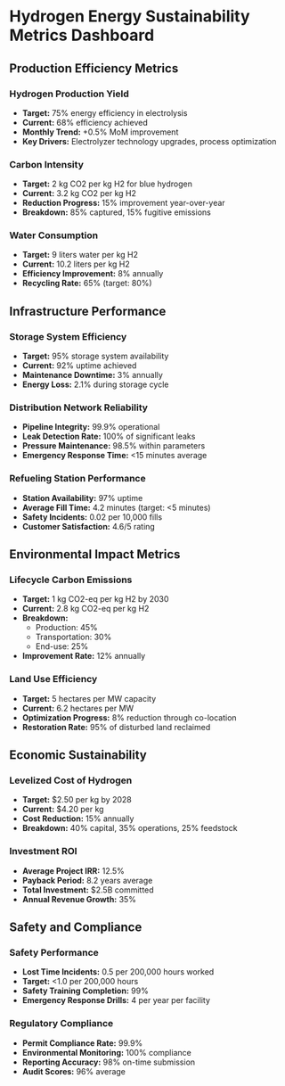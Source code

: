 # Hydrogen Energy Sustainability Metrics Dashboard

## Production Efficiency Metrics

### Hydrogen Production Yield
- **Target:** 75% energy efficiency in electrolysis
- **Current:** 68% efficiency achieved
- **Monthly Trend:** +0.5% MoM improvement
- **Key Drivers:** Electrolyzer technology upgrades, process optimization

### Carbon Intensity
- **Target:** 2 kg CO2 per kg H2 for blue hydrogen
- **Current:** 3.2 kg CO2 per kg H2
- **Reduction Progress:** 15% improvement year-over-year
- **Breakdown:** 85% captured, 15% fugitive emissions

### Water Consumption
- **Target:** 9 liters water per kg H2
- **Current:** 10.2 liters per kg H2
- **Efficiency Improvement:** 8% annually
- **Recycling Rate:** 65% (target: 80%)

## Infrastructure Performance

### Storage System Efficiency
- **Target:** 95% storage system availability
- **Current:** 92% uptime achieved
- **Maintenance Downtime:** 3% annually
- **Energy Loss:** 2.1% during storage cycle

### Distribution Network Reliability
- **Pipeline Integrity:** 99.9% operational
- **Leak Detection Rate:** 100% of significant leaks
- **Pressure Maintenance:** 98.5% within parameters
- **Emergency Response Time:** <15 minutes average

### Refueling Station Performance
- **Station Availability:** 97% uptime
- **Average Fill Time:** 4.2 minutes (target: <5 minutes)
- **Safety Incidents:** 0.02 per 10,000 fills
- **Customer Satisfaction:** 4.6/5 rating

## Environmental Impact Metrics

### Lifecycle Carbon Emissions
- **Target:** 1 kg CO2-eq per kg H2 by 2030
- **Current:** 2.8 kg CO2-eq per kg H2
- **Breakdown:**
  - Production: 45%
  - Transportation: 30%
  - End-use: 25%
- **Improvement Rate:** 12% annually

### Land Use Efficiency
- **Target:** 5 hectares per MW capacity
- **Current:** 6.2 hectares per MW
- **Optimization Progress:** 8% reduction through co-location
- **Restoration Rate:** 95% of disturbed land reclaimed

## Economic Sustainability

### Levelized Cost of Hydrogen
- **Target:** $2.50 per kg by 2028
- **Current:** $4.20 per kg
- **Cost Reduction:** 15% annually
- **Breakdown:** 40% capital, 35% operations, 25% feedstock

### Investment ROI
- **Average Project IRR:** 12.5%
- **Payback Period:** 8.2 years average
- **Total Investment:** $2.5B committed
- **Annual Revenue Growth:** 35%

## Safety and Compliance

### Safety Performance
- **Lost Time Incidents:** 0.5 per 200,000 hours worked
- **Target:** <1.0 per 200,000 hours
- **Safety Training Completion:** 99%
- **Emergency Response Drills:** 4 per year per facility

### Regulatory Compliance
- **Permit Compliance Rate:** 99.9%
- **Environmental Monitoring:** 100% compliance
- **Reporting Accuracy:** 98% on-time submission
- **Audit Scores:** 96% average
